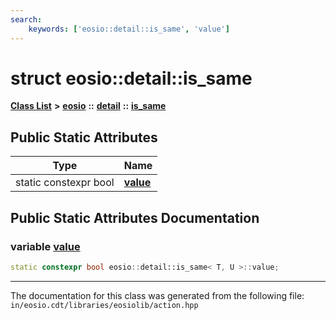 ```yaml
---
search:
    keywords: ['eosio::detail::is_same', 'value']
---
```


# struct eosio::detail::is\_same

[**Class List**](annotated.md) **>** [**eosio**](namespaceeosio.md) **::** [**detail**](namespaceeosio_1_1detail.md) **::** [**is\_same**](structeosio_1_1detail_1_1is__same.md)


## Public Static Attributes

|Type|Name|
|-----|-----|
|static constexpr bool|[**value**](group__action_ga63ef70ab8e62110ee50947900be55572.md#ga63ef70ab8e62110ee50947900be55572)|


## Public Static Attributes Documentation

### variable <a id="ga63ef70ab8e62110ee50947900be55572" href="#ga63ef70ab8e62110ee50947900be55572">value</a>

```cpp
static constexpr bool eosio::detail::is_same< T, U >::value;
```





----------------------------------------
The documentation for this class was generated from the following file: `in/eosio.cdt/libraries/eosiolib/action.hpp`
